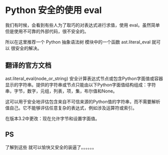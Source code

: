  # Python 安全的使用 eval

我们有时候，会看到有些人为了取巧的对表达式进行求值，使用 eval。虽然简单但是使用不可靠的外部代码，很不安全的。

所以在这里推荐一个 Python 抽象语法树 模块中的一个函数 ast.literal_eval 就可以 很安全的解决。

## 翻译的官方文档

ast.literal_eval(node_or_string)
安全计算表达式节点或包含Python字面值或容器显示的字符串。提供的字符串或节点只能由以下Python字面值结构组成：字符串，字节，数字，元组，列表，项，集，布尔值和None。

这可以用于安全地评估包含来自不可信来源的Python值的字符串，而不需要解析值自己。它不能够评估任意复杂的表达式，例如涉及运算符或索引。

在版本3.2中更改：现在允许字节和设置字面值。

## PS

了解到这些 就可以愉快又安全的装逼了。。。。。。